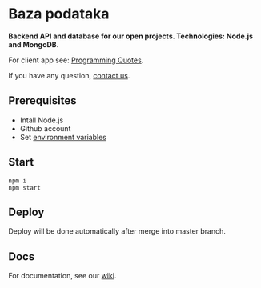 # Baza podataka

**Backend API and database for our open projects. Technologies: Node.js and MongoDB.**

For client app see: [Programming Quotes](https://github.com/skolakoda/programming-quotes).

If you have any question, [contact us](https://skolakoda.org/kontakt).

## Prerequisites

- Intall Node.js
- Github account
- Set [environment variables](https://github.com/skolakoda/baza-podataka/wiki/Environment-variables)

## Start

```
npm i
npm start
```

## Deploy

Deploy will be done automatically after merge into master branch. 

## Docs

For documentation, see our [wiki](https://github.com/skolakoda/baza-podataka/wiki).

